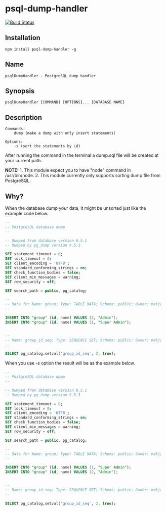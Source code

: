 # psql-dump-handler

[![Build Status](https://travis-ci.org/mak1986/psql-dump-handler.svg?branch=master)](https://travis-ci.org/mak1986/psql-dump-handler)

## Installation ##

```
npm install psql-dump-handler -g
```

## Name ##

	psqlDumpHandler - PostgreSQL dump handler


## Synopsis ##

	psqlDumpHandler [COMMAND] [OPTIONS]... [DATABASE NAME]

## Description ##

	Commands: 
		dump (make a dump with only insert statements)

	Options: 
		-s (sort the statements by id)


After running the command in the terminal a dump.sql file will be created at your current path..


__NOTE:__ 
	1. This module expect you to have "node" command in /usr/bin/node.
	2. This module currently only supports sorting dump file from PostgreSQL. 



## Why? ##

When the database dump your data, it might be unsorted just like the example code below.

```sql
--
-- PostgreSQL database dump
--

-- Dumped from database version 9.5.1
-- Dumped by pg_dump version 9.5.3

SET statement_timeout = 0;
SET lock_timeout = 0;
SET client_encoding = 'UTF8';
SET standard_conforming_strings = on;
SET check_function_bodies = false;
SET client_min_messages = warning;
SET row_security = off;

SET search_path = public, pg_catalog;

--
-- Data for Name: group; Type: TABLE DATA; Schema: public; Owner: makjacobsen
--

INSERT INTO "group" (id, name) VALUES (2, "Admin");
INSERT INTO "group" (id, name) VALUES (1, "Super Admin");


--
-- Name: group_id_seq; Type: SEQUENCE SET; Schema: public; Owner: makjacobsen
--

SELECT pg_catalog.setval('group_id_seq', 2, true);


```

When you use -s option the result will be as the example below.


```sql
--
-- PostgreSQL database dump
--

-- Dumped from database version 9.5.1
-- Dumped by pg_dump version 9.5.3

SET statement_timeout = 0;
SET lock_timeout = 0;
SET client_encoding = 'UTF8';
SET standard_conforming_strings = on;
SET check_function_bodies = false;
SET client_min_messages = warning;
SET row_security = off;

SET search_path = public, pg_catalog;

--
-- Data for Name: group; Type: TABLE DATA; Schema: public; Owner: makjacobsen
--

INSERT INTO "group" (id, name) VALUES (1, "Super Admin");
INSERT INTO "group" (id, name) VALUES (2, "Admin");


--
-- Name: group_id_seq; Type: SEQUENCE SET; Schema: public; Owner: makjacobsen
--

SELECT pg_catalog.setval('group_id_seq', 2, true);


```